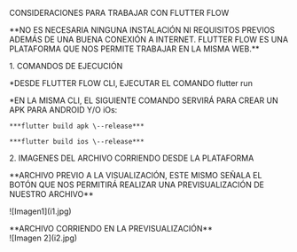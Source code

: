 CONSIDERACIONES PARA TRABAJAR CON FLUTTER FLOW

\*\*NO ES NECESARIA NINGUNA INSTALACIÓN NI REQUISITOS PREVIOS ADEMÁS DE UNA BUENA CONEXIÓN A INTERNET. FLUTTER FLOW ES UNA PLATAFORMA QUE NOS PERMITE TRABAJAR EN LA MISMA WEB.\*\*

1\. COMANDOS DE EJECUCIÓN

\*DESDE FLUTTER FLOW CLI, EJECUTAR EL COMANDO flutter run

\*EN LA MISMA CLI, EL SIGUIENTE COMANDO SERVIRÁ PARA CREAR UN APK PARA ANDROID Y/O iOs:

	***flutter build apk \--release***

	***flutter build ios \--release***

2\. IMAGENES DEL ARCHIVO CORRIENDO DESDE LA PLATAFORMA

\*\*ARCHIVO PREVIO A LA VISUALIZACIÓN, ESTE MISMO SEÑALA EL BOTÓN QUE NOS PERMITIRÁ REALIZAR UNA PREVISUALIZACIÓN DE NUESTRO ARCHIVO\*\*

\!\[Imagen1\](i1.jpg)

\*\*ARCHIVO CORRIENDO EN LA PREVISUALIZACIÓN\*\*   
\!\[Imagen 2\](i2.jpg)  
